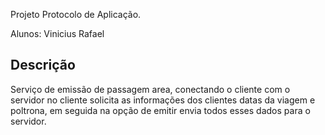 Projeto Protocolo de Aplicação.

Alunos: Vinicius
	Rafael

## Descrição

Serviço de emissão de passagem area, conectando o cliente com o servidor
no cliente solicita as informações dos clientes datas da viagem e poltrona, em seguida na opção de emitir envia todos esses dados para o servidor. 

